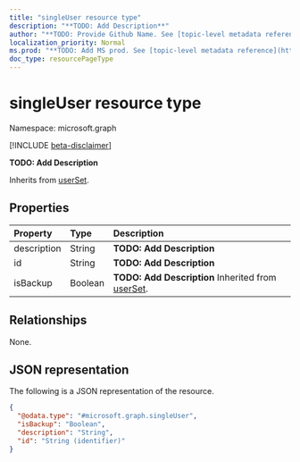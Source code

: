 ```yaml
---
title: "singleUser resource type"
description: "**TODO: Add Description**"
author: "**TODO: Provide Github Name. See [topic-level metadata reference](https://msgo.azurewebsites.net/add/document/guidelines/metadata.html#topic-level-metadata)**"
localization_priority: Normal
ms.prod: "**TODO: Add MS prod. See [topic-level metadata reference](https://msgo.azurewebsites.net/add/document/guidelines/metadata.html#topic-level-metadata)**"
doc_type: resourcePageType
---
```


# singleUser resource type

Namespace: microsoft.graph

[!INCLUDE [beta-disclaimer](../../includes/beta-disclaimer.md)]

**TODO: Add Description**


Inherits from [userSet](../resources/userset.md).

## Properties
|Property|Type|Description|
|:---|:---|:---|
|description|String|**TODO: Add Description**|
|id|String|**TODO: Add Description**|
|isBackup|Boolean|**TODO: Add Description** Inherited from [userSet](../resources/userset.md).|

## Relationships
None.

## JSON representation
The following is a JSON representation of the resource.
<!-- {
  "blockType": "resource",
  "@odata.type": "microsoft.graph.singleUser"
}
-->
``` json
{
  "@odata.type": "#microsoft.graph.singleUser",
  "isBackup": "Boolean",
  "description": "String",
  "id": "String (identifier)"
}
```

